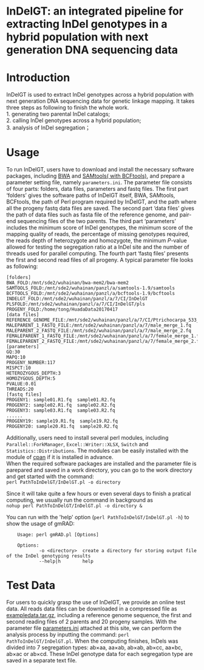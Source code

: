 # InDelGT: an integrated pipeline for extracting InDel genotypes in a hybrid population with next generation DNA sequencing data
# Introduction
InDelGT is used to extract InDel genotypes across a hybrid population with next generation DNA sequencing data for genetic linkage mapping. It takes three steps as following to finish the whole work.  
           1. generating two parental InDel catalogs;  
           2. calling InDel genotypes across a hybrid population;  
           3. analysis of InDel segregation；

# Usage
To run InDelGT, users have to download and install the necessary software packages, including [BWA](https://github.com/lh3/bwa/releases/tag/v0.7.17) and [SAMtools( with BCFtools)](http://samtools.sourceforge.net/), and prepare a parameter setting file, namely `parameters.ini`. The parameter file consists of four parts: folders, data files, parameters and fastq files. The first part ‘folders’ gives the software paths of InDelGT itself, BWA, SAMtools, BCFtools, the path of Perl program required by InDelGT, and the path where all the progeny fastq data files are saved. The second part ‘data files’ gives the path of data files such as fasta file of the reference genome, and pair-end sequencing files of the two parents. The third part ‘parameters’ includes the minimum score of InDel genotypes, the minimum score of the mapping quality of reads, the percentage of missing genotypes required, the reads depth of heterozygote and homozygote, the minimum *P*-value allowed for testing the segregation ratio at a InDel site and the number of threads used for parallel computing. The fourth part ‘fastq files’ presents the first and second read files of all progeny. A typical parameter file looks as following:  

    [folders]
    BWA_FOLD:/mnt/sde2/wuhainan/bwa-mem2/bwa-mem2
    SAMTOOLS_FOLD:/mnt/sde2/wuhainan/panzl/a/samtools-1.9/samtools
    BCFTOOLS_FOLD:/mnt/sde2/wuhainan/panzl/a/bcftools-1.9/bcftools
    INDELGT_FOLD:/mnt/sde2/wuhainan/panzl/a/7/CI/InDelGT
    PLSFOLD:/mnt/sde2/wuhainan/panzl/a/7/CI/InDelGT/pls
    PROGENY_FOLD:/home/tong/HuadaData20170417
    [data files]
    REFERENCE_GENOME_FILE:/mnt/sde2/wuhainan/panzl/a/7/CI/Ptrichocarpa_533_v4.0.fa
    MALEPARENT_1_FASTQ_FILE:/mnt/sde2/wuhainan/panzl/a/7/male_merge_1.fq
    MALEPARENT_2_FASTQ_FILE:/mnt/sde2/wuhainan/panzl/a/7/male_merge_2.fq
    FEMALEPARENT_1_FASTQ_FILE:/mnt/sde2/wuhainan/panzl/a/7/female_merge_1.fq
    FEMALEPARENT_2_FASTQ_FILE:/mnt/sde2/wuhainan/panzl/a/7/female_merge_2.fq
    [parameters]
    GQ:30
    MAPQ:10
    PROGENY_NUMBER:117
    MISPCT:10
    HETEROZYGOUS_DEPTH:3
    HOMOZYGOUS_DEPTH:5
    PVALUE:0.01
    THREADS:20
    [fastq files]
    PROGENY1: sample01.R1.fq  sample01.R2.fq
    PROGENY2: sample02.R1.fq  sample02.R2.fq
    PROGENY3: sample03.R1.fq  sample03.R2.fq
    ......
    PROGENY19: sample19.R1.fq  sample19.R2.fq
    PROGENY20: sample20.R1.fq  sample20.R2.fq

  Additionally, users need to install several perl modules, including `Parallel::ForkManager`, `Excel::Writer::XLSX`, `Switch` and `Statistics::Distributions`. The modules can be easily installed with the module of [cpan](https://www.cpan.org/) if it is installed in advance.  
  When the required software packages are installed and the parameter file is parepared and saved in a work directory, you can go to the work directory and get started with the command:  
  `perl PathToInDelGT/InDelGT.pl -o directory`
    
  Since it will take quite a few hours or even several days to finish a pratical computing, we usually run the command in background as  
  `nohup perl PathToInDelGT/InDelGT.pl -o directory &`

  You can run with the 'help' option (`perl PathToInDelGT/InDelGT.pl -h`) to show the usage of gmRAD:

        Usage: perl gmRAD.pl [Options]
        
        Options:
                -o <directory>  create a directory for storing output file of the InDel genotyping results  
                --help|h        help  
# Test Data

For users to quickly grasp the use of InDelGT, we provide an online test data. All reads data files can be downloaded in a compressed file as [exampledata.tar.gz](https://figshare.com/articles/dataset/sample_tar_gz/15131649), including a reference genome sequence, the first and second reading files of 2 parents and 20 progeny samples. With the parameter file [parameters.ini](https://github.com/tongchf/gmRAD/blob/master/parameters.ini) attached at this site, we can perform the analysis process by inputting the command: `perl PathToInDelGT/InDelGT.pl`. When the computing finishes, InDels was divided into 7 segregation types: ab×aa, aa×ab, ab×ab, ab×cc, aa×bc, ab×ac or ab×cd. These InDel genotype data for each segregation type are saved in a separate text file.

